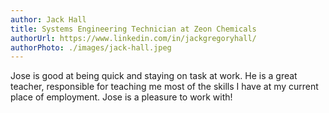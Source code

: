 ```yaml
---
author: Jack Hall
title: Systems Engineering Technician at Zeon Chemicals
authorUrl: https://www.linkedin.com/in/jackgregoryhall/
authorPhoto: ./images/jack-hall.jpeg
---
```

Jose is good at being quick and staying on task at work. He is a great teacher, responsible for teaching me most of the skills I have at my current place of employment. Jose is a pleasure to work with!